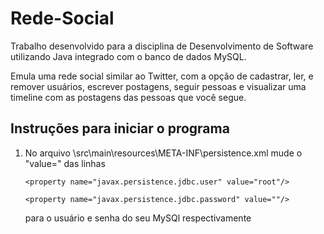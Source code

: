 # Rede-Social

<p>Trabalho desenvolvido para a disciplina de Desenvolvimento de Software utilizando Java integrado com o banco de dados MySQL.</p´>
<p>Emula uma rede social similar ao Twitter, com a opção de cadastrar, ler, e remover usuários, escrever postagens, seguir pessoas e visualizar uma timeline com as postagens das pessoas que você segue.</p>

## Instruções para iniciar o programa

1. No arquivo \src\main\resources\META-INF\persistence.xml mude o "value=" das linhas
           <p> `<property name="javax.persistence.jdbc.user" value="root"/>` </p>
           <p>  `<property name="javax.persistence.jdbc.password" value=""/>`</p>
   para o usuário e senha do seu MySQl respectivamente
